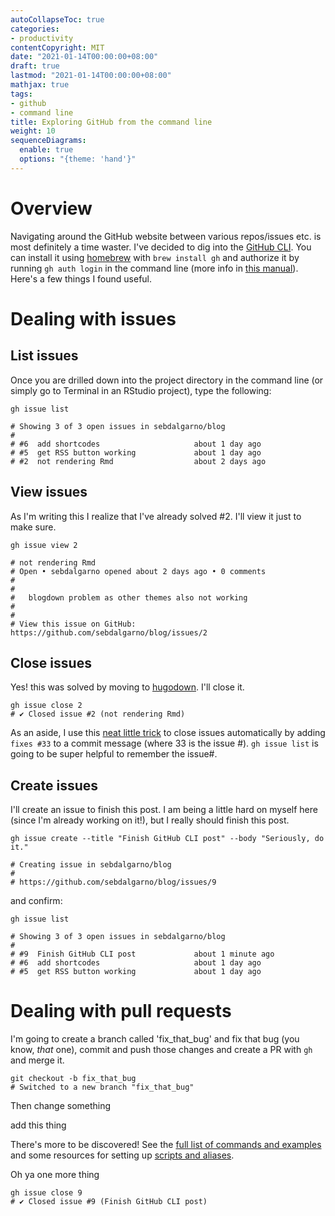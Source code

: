 ```yaml
---
autoCollapseToc: true
categories: 
- productivity
contentCopyright: MIT
date: "2021-01-14T00:00:00+08:00"
draft: true
lastmod: "2021-01-14T00:00:00+08:00"
mathjax: true
tags:
- github
- command line
title: Exploring GitHub from the command line
weight: 10
sequenceDiagrams: 
  enable: true
  options: "{theme: 'hand'}"
---
```


# Overview
Navigating around the GitHub website between various repos/issues etc. is most definitely a time waster. I've decided to dig into the [GitHub CLI](https://github.com/cli/cli). You can install it using [homebrew](https://brew.sh/) with `brew install gh` and authorize it by running `gh auth login` in the command line (more info in [this manual](https://cli.github.com/manual/)). Here's a few things I found useful.

# Dealing with issues

## List issues
Once you are drilled down into the project directory in the command line (or simply go to Terminal in an RStudio project), type the following:
```
gh issue list

# Showing 3 of 3 open issues in sebdalgarno/blog
# 
# #6  add shortcodes                     about 1 day ago
# #5  get RSS button working             about 1 day ago
# #2  not rendering Rmd                  about 2 days ago
```

## View issues
As I'm writing this I realize that I've already solved #2. I'll view it just to make sure.

```
gh issue view 2

# not rendering Rmd
# Open • sebdalgarno opened about 2 days ago • 0 comments
# 
# 
#   blogdown problem as other themes also not working                           
# 
# 
# View this issue on GitHub: https://github.com/sebdalgarno/blog/issues/2
```
## Close issues
Yes! this was solved by moving to [hugodown](https://hugodown.r-lib.org/). I'll close it.

```
gh issue close 2
# ✔ Closed issue #2 (not rendering Rmd)
```

As an aside, I use this [neat little trick](https://github.blog/2013-01-22-closing-issues-via-commit-messages/) to close issues automatically by adding `fixes #33` to a commit message (where 33 is the issue #). `gh issue list` is going to be super helpful to remember the issue#.

## Create issues
I'll create an issue to finish this post. I am being a little hard on myself here (since I'm already working on it!), but I really should finish this post. 

```
gh issue create --title "Finish GitHub CLI post" --body "Seriously, do it."

# Creating issue in sebdalgarno/blog
# 
# https://github.com/sebdalgarno/blog/issues/9
```
and confirm:
```
gh issue list

# Showing 3 of 3 open issues in sebdalgarno/blog
#
# #9  Finish GitHub CLI post             about 1 minute ago
# #6  add shortcodes                     about 1 day ago
# #5  get RSS button working             about 1 day ago
```

# Dealing with pull requests
I'm going to create a branch called 'fix_that_bug' and fix that bug (you know, *that* one), commit and push those changes and create a PR with `gh` and merge it. 

```
git checkout -b fix_that_bug
# Switched to a new branch "fix_that_bug"
```

Then change something 

add this thing

There's more to be discovered! See the [full list of commands and examples](https://cli.github.com/manual/examples.html) and some resources for setting up [scripts and aliases](https://cli.github.com/manual/#extending-the-cli).

Oh ya one more thing
```
gh issue close 9
# ✔ Closed issue #9 (Finish GitHub CLI post)
```

[^1]: although regardless of time spent to achieve this, it's still useful to have the commit referenced in the issue
